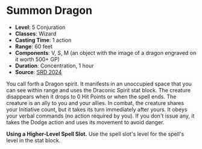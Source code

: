 # Summon Dragon

- **Level**: 5 Conjuration
- **Classes**: Wizard
- **Casting Time**: 1 action
- **Range**: 60 feet
- **Components**: V, S, M (an object with the image of a dragon engraved on it worth 500+ GP)
- **Duration**: Concentration, 1 hour
- **Source**: [SRD 2024](../../../srds/SRD_2024.pdf)

You call forth a Dragon spirit. It manifests in an unoccupied space that you can see within range and uses the Draconic Spirit stat block. The creature disappears when it drops to 0 Hit Points or when the spell ends. The creature is an ally to you and your allies. In combat, the creature shares your Initiative count, but it takes its turn immediately after yours. It obeys your verbal commands (no action required by you). If you don't issue any, it takes the Dodge action and uses its movement to avoid danger.

**Using a Higher-Level Spell Slot.** Use the spell slot's level for the spell's level in the stat block.
